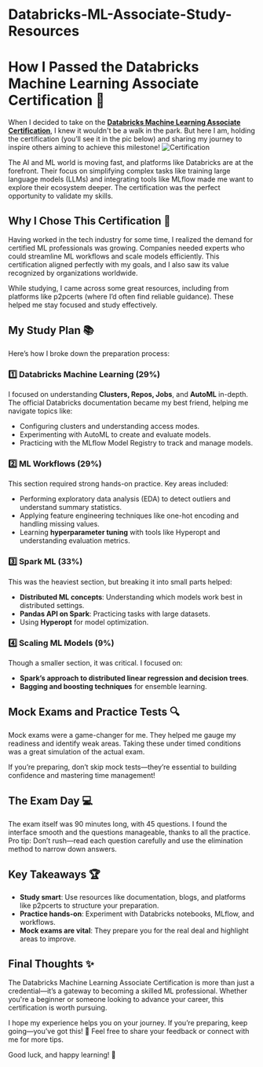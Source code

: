 # Databricks-ML-Associate-Study-Resources

# How I Passed the Databricks Machine Learning Associate Certification 🚀

When I decided to take on the **[Databricks Machine Learning Associate Certification]([url](https://www.p2pcerts.com/databricks/databricks-machine-learning-associate-dumps.html))**, I knew it wouldn't be a walk in the park. But here I am, holding the certification (you’ll see it in the pic below) and sharing my journey to inspire others aiming to achieve this milestone!
![Certification](https://github.com/user-attachments/assets/84138ff4-e3b1-4b71-9f64-2ce8bfef64ea)

The AI and ML world is moving fast, and platforms like Databricks are at the forefront. Their focus on simplifying complex tasks like training large language models (LLMs) and integrating tools like MLflow made me want to explore their ecosystem deeper. The certification was the perfect opportunity to validate my skills.

## Why I Chose This Certification 🧠

Having worked in the tech industry for some time, I realized the demand for certified ML professionals was growing. Companies needed experts who could streamline ML workflows and scale models efficiently. This certification aligned perfectly with my goals, and I also saw its value recognized by organizations worldwide.

While studying, I came across some great resources, including from platforms like p2pcerts (where I’d often find reliable guidance). These helped me stay focused and study effectively.

## My Study Plan 📚

Here’s how I broke down the preparation process:

### 1️⃣ Databricks Machine Learning (29%)
I focused on understanding **Clusters, Repos, Jobs**, and **AutoML** in-depth. The official Databricks documentation became my best friend, helping me navigate topics like:
- Configuring clusters and understanding access modes.
- Experimenting with AutoML to create and evaluate models.
- Practicing with the MLflow Model Registry to track and manage models.

### 2️⃣ ML Workflows (29%)
This section required strong hands-on practice. Key areas included:
- Performing exploratory data analysis (EDA) to detect outliers and understand summary statistics.
- Applying feature engineering techniques like one-hot encoding and handling missing values.
- Learning **hyperparameter tuning** with tools like Hyperopt and understanding evaluation metrics.

### 3️⃣ Spark ML (33%)
This was the heaviest section, but breaking it into small parts helped:
- **Distributed ML concepts**: Understanding which models work best in distributed settings.
- **Pandas API on Spark**: Practicing tasks with large datasets.
- Using **Hyperopt** for model optimization.

### 4️⃣ Scaling ML Models (9%)
Though a smaller section, it was critical. I focused on:
- **Spark’s approach to distributed linear regression and decision trees**.
- **Bagging and boosting techniques** for ensemble learning.

## Mock Exams and Practice Tests 🔍

Mock exams were a game-changer for me. They helped me gauge my readiness and identify weak areas. Taking these under timed conditions was a great simulation of the actual exam.

If you’re preparing, don’t skip mock tests—they’re essential to building confidence and mastering time management!

## The Exam Day 💻

The exam itself was 90 minutes long, with 45 questions. I found the interface smooth and the questions manageable, thanks to all the practice. Pro tip: Don’t rush—read each question carefully and use the elimination method to narrow down answers.

## Key Takeaways 🏆
- **Study smart**: Use resources like documentation, blogs, and platforms like p2pcerts to structure your preparation.
- **Practice hands-on**: Experiment with Databricks notebooks, MLflow, and workflows.
- **Mock exams are vital**: They prepare you for the real deal and highlight areas to improve.

## Final Thoughts ✨

The Databricks Machine Learning Associate Certification is more than just a credential—it’s a gateway to becoming a skilled ML professional. Whether you're a beginner or someone looking to advance your career, this certification is worth pursuing.

I hope my experience helps you on your journey. If you’re preparing, keep going—you’ve got this! 💪 Feel free to share your feedback or connect with me for more tips.

Good luck, and happy learning! 🚀

